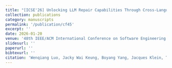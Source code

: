 ```yaml
---
title: "[ICSE'26] Unlocking LLM Repair Capabilities Through Cross-Language Translation and Multi-Agent Refinement"
collection: publications
category: manuscripts
permalink: '/publication/cf45'
excerpt: ''
date: 2026-01-20
venue: '48th IEEE/ACM International Conference on Software Engineering (ICSE)'
slidesurl: ''
paperurl: ''
bibtexurl: ''
citation: 'Wenqiang Luo, Jacky Wai Keung, Boyang Yang, Jacques Klein, Tegawende F. Bissyande, Haoye Tian, and <u>Bach Le</u>'
---
```

